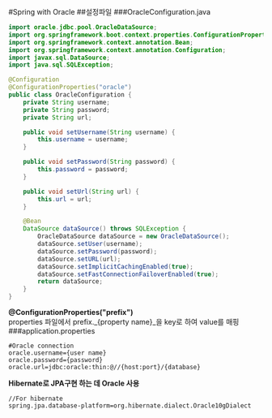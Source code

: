 #Spring with Oracle
##설정파일
###OracleConfiguration.java
```java
import oracle.jdbc.pool.OracleDataSource;
import org.springframework.boot.context.properties.ConfigurationProperties;
import org.springframework.context.annotation.Bean;
import org.springframework.context.annotation.Configuration;
import javax.sql.DataSource;
import java.sql.SQLException;

@Configuration
@ConfigurationProperties("oracle")
public class OracleConfiguration {
    private String username;
    private String password;
    private String url;

    public void setUsername(String username) {
        this.username = username;
    }

    public void setPassword(String password) {
        this.password = password;
    }

    public void setUrl(String url) {
        this.url = url;
    }

    @Bean
    DataSource dataSource() throws SQLException {
        OracleDataSource dataSource = new OracleDataSource();
        dataSource.setUser(username);
        dataSource.setPassword(password);
        dataSource.setURL(url);
        dataSource.setImplicitCachingEnabled(true);
        dataSource.setFastConnectionFailoverEnabled(true);
        return dataSource;
    }
}
```
**@ConfigurationProperties("prefix")**  
properties 파일에서 prefix._{property name}_을 key로 하여 value를 매핑
###application.properties
```
#Oracle connection
oracle.username={user name}
oracle.password={password}
oracle.url=jdbc:oracle:thin:@//{host:port}/{database}
```
**Hibernate로 JPA구현 하는 데 Oracle 사용**
```
//For hibernate
spring.jpa.database-platform=org.hibernate.dialect.Oracle10gDialect
```
